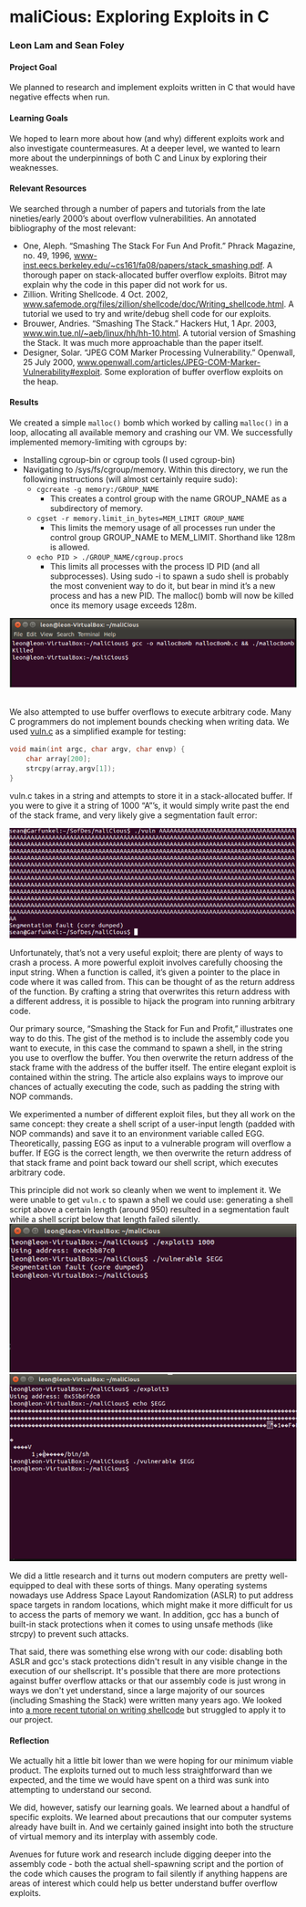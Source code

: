 # maliCious: Exploring Exploits in C
### Leon Lam and Sean Foley

#### Project Goal

We planned to research and implement exploits written in C that would have negative effects when run.

#### Learning Goals

We hoped to learn more about how (and why) different exploits work and also investigate countermeasures. At a deeper level, we wanted to learn more about the underpinnings of both C and Linux by exploring their weaknesses.

#### Relevant Resources

We searched through a number of papers and tutorials from the late nineties/early 2000’s about overflow vulnerabilities. An annotated bibliography of the most relevant:

- One, Aleph. “Smashing The Stack For Fun And Profit.” Phrack Magazine, no. 49, 1996, www-inst.eecs.berkeley.edu/~cs161/fa08/papers/stack_smashing.pdf. A thorough paper on stack-allocated buffer overflow exploits. Bitrot may explain why the code in this paper did not work for us.
- Zillion. Writing Shellcode. 4 Oct. 2002, www.safemode.org/files/zillion/shellcode/doc/Writing_shellcode.html. A tutorial we used to try and write/debug shell code for our exploits.
- Brouwer, Andries. “Smashing The Stack.” Hackers Hut, 1 Apr. 2003, www.win.tue.nl/~aeb/linux/hh/hh-10.html. A tutorial version of Smashing the Stack. It was much more approachable than the paper itself.
- Designer, Solar. “JPEG COM Marker Processing Vulnerability.” Openwall, 25 July 2000, www.openwall.com/articles/JPEG-COM-Marker-Vulnerability#exploit. Some exploration of buffer overflow exploits on the heap.

#### Results

We created a simple `malloc()` bomb which worked by calling `malloc()` in a loop, allocating all available memory and crashing our VM. We successfully implemented memory-limiting with cgroups by:
- Installing cgroup-bin or cgroup tools (I used cgroup-bin)
- Navigating to /sys/fs/cgroup/memory. Within this directory, we run the following instructions (will almost certainly require sudo):
    * `cgcreate -g memory:/GROUP_NAME`
        - This creates a control group with the name GROUP_NAME as a subdirectory of memory.
    * `cgset -r memory.limit_in_bytes=MEM_LIMIT GROUP_NAME`
        - This limits the memory usage of all processes run under the control group GROUP_NAME to MEM_LIMIT. Shorthand like 128m is allowed.
    * `echo PID > ./GROUP_NAME/cgroup.procs`
        - This limits all processes with the process ID PID (and all subprocesses).
          Using sudo -i to spawn a sudo shell is probably the most convenient way to do it, but bear in mind it’s a new process and has a new PID. 
          The malloc() bomb will now be killed once its memory usage exceeds 128m.

![example of killed malloc() bomb](https://github.com/leonjunwei/maliCious/blob/master/pictures/malloc_killed.PNG)
​    

We also attempted to use buffer overflows to execute arbitrary code. Many C programmers do not implement bounds checking when writing data. We used [vuln.c](https://github.com/leonjunwei/maliCious/blob/master/vuln.c) as a simplified example for testing:

```c
void main(int argc, char argv, char envp) {
    char array[200];
    strcpy(array,argv[1]);
}
```

vuln.c takes in a string and attempts to store it in a stack-allocated buffer. If you were to give it a string of 1000 “A”’s, it would simply write past the end of the stack frame, and very likely give a segmentation fault error:

![Buffer overwrite resulting in seg fault](https://github.com/leonjunwei/maliCious/blob/master/pictures/seg_fault.png)

Unfortunately, that’s not a very useful exploit; there are plenty of ways to crash a process. A more powerful exploit involves carefully choosing the input string. When a function is called, it’s given a pointer to the place in code where it was called from. This can be thought of as the return address of the function. By crafting a string that overwrites this return address with a different address, it is possible to hijack the program into running arbitrary code.

Our primary source, “Smashing the Stack for Fun and Profit,” illustrates one way to do this. The gist of the method is to include the assembly code you want to execute, in this case the command to spawn a shell, in the string you use to overflow the buffer. You then overwrite the return address of the stack frame with the address of the buffer itself. The entire elegant exploit is contained within the string. The article also explains ways to improve our chances of actually executing the code, such as padding the string with NOP commands.

We experimented a number of different exploit files, but they all work on the same concept: they create a shell script of a user-input length (padded with NOP commands) and save it to an environment variable called EGG. Theoretically, passing EGG as input to a vulnerable program will overflow a buffer. If EGG is the correct length, we then overwrite the return address of that stack frame and point back toward our shell script, which executes arbitrary code.

This principle did not work so cleanly when we went to implement it. We were unable to get `vuln.c` to spawn a shell we could use: generating a shell script above a certain length (around 950) resulted in a segmentation fault while a shell script below that length failed silently. 
![too long](https://github.com/leonjunwei/maliCious/blob/master/pictures/shellcode_too_long.PNG) ![too short](https://github.com/leonjunwei/maliCious/blob/master/pictures/shellcode_too_short.PNG)

We did a little research and it turns out modern computers are pretty well-equipped to deal with these sorts of things. Many operating systems nowadays use Address Space Layout Randomization (ASLR) to put address space targets in random locations, which might make it more difficult for us to access the parts of memory we want. In addition, gcc has a bunch of built-in stack protections when it comes to using unsafe methods (like strcpy) to prevent such attacks.

That said, there was something else wrong with our code: disabling both ASLR and gcc's stack protections didn't result in any visible change in the execution of our shellscript. It's possible that there are more protections against buffer overflow attacks or that our assembly code is just wrong in ways we don't yet understand, since a large majority of our sources (including Smashing the Stack) were written many years ago. We looked into [a more recent tutorial on writing shellcode](http://www.safemode.org/files/zillion/shellcode/doc/Writing_shellcode.html) but struggled to apply it to our project.


#### Reflection

We actually hit a little bit lower than we were hoping for our minimum viable product. The exploits turned out to much less straightforward than we expected, and the time we would have spent on a third was sunk into attempting to understand our second. 

We did, however, satisfy our learning goals. We learned about a handful of specific exploits. We learned about precautions that our computer systems already have built in. And we certainly gained insight into both the structure of virtual memory and its interplay with assembly code.

Avenues for future work and research include digging deeper into the assembly code - both the actual shell-spawning script and the portion of the code which causes the program to fail silently if anything happens are areas of interest which could help us better understand buffer overflow exploits.
